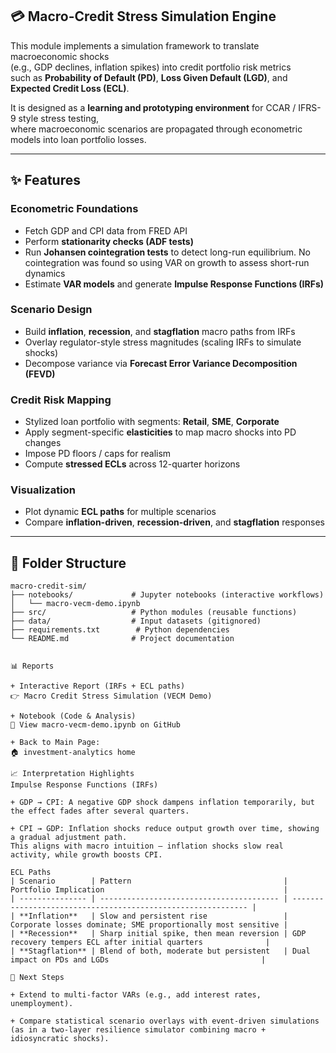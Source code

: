 ## 💳 Macro-Credit Stress Simulation Engine

This module implements a simulation framework to translate macroeconomic shocks  
(e.g., GDP declines, inflation spikes) into credit portfolio risk metrics  
such as **Probability of Default (PD)**, **Loss Given Default (LGD)**, and **Expected Credit Loss (ECL)**.

It is designed as a **learning and prototyping environment** for CCAR / IFRS-9 style stress testing,  
where macroeconomic scenarios are propagated through econometric models into loan portfolio losses.

---

## ✨ Features

### **Econometric Foundations**
- Fetch GDP and CPI data from FRED API  
- Perform **stationarity checks (ADF tests)**  
- Run **Johansen cointegration tests** to detect long-run equilibrium. No cointegration was found so using VAR on growth to assess short-run dynamics  
- Estimate **VAR models** and generate **Impulse Response Functions (IRFs)**  

### **Scenario Design**
- Build **inflation**, **recession**, and **stagflation** macro paths from IRFs  
- Overlay regulator-style stress magnitudes (scaling IRFs to simulate shocks)  
- Decompose variance via **Forecast Error Variance Decomposition (FEVD)**  

### **Credit Risk Mapping**
- Stylized loan portfolio with segments: **Retail**, **SME**, **Corporate**  
- Apply segment-specific **elasticities** to map macro shocks into PD changes  
- Impose PD floors / caps for realism  
- Compute **stressed ECLs** across 12-quarter horizons  

### **Visualization**
- Plot dynamic **ECL paths** for multiple scenarios  
- Compare **inflation-driven**, **recession-driven**, and **stagflation** responses  

---

## 📂 Folder Structure

```text
macro-credit-sim/
├── notebooks/             # Jupyter notebooks (interactive workflows)
│   └── macro-vecm-demo.ipynb
├── src/                   # Python modules (reusable functions)
├── data/                  # Input datasets (gitignored)
├── requirements.txt        # Python dependencies
└── README.md              # Project documentation


📊 Reports

+ Interactive Report (IRFs + ECL paths)
👉 Macro Credit Stress Simulation (VECM Demo)

+ Notebook (Code & Analysis)
📘 View macro-vecm-demo.ipynb on GitHub

+ Back to Main Page:
🏠 investment-analytics home

📈 Interpretation Highlights
Impulse Response Functions (IRFs)

+ GDP → CPI: A negative GDP shock dampens inflation temporarily, but the effect fades after several quarters.

+ CPI → GDP: Inflation shocks reduce output growth over time, showing a gradual adjustment path.
This aligns with macro intuition — inflation shocks slow real activity, while growth boosts CPI.

ECL Paths
| Scenario        | Pattern                                  | Portfolio Implication                                        |
| --------------- | ---------------------------------------- | ------------------------------------------------------------ |
| **Inflation**   | Slow and persistent rise                 | Corporate losses dominate; SME proportionally most sensitive |
| **Recession**   | Sharp initial spike, then mean reversion | GDP recovery tempers ECL after initial quarters              |
| **Stagflation** | Blend of both, moderate but persistent   | Dual impact on PDs and LGDs                                  |

🔮 Next Steps

+ Extend to multi-factor VARs (e.g., add interest rates, unemployment).

+ Compare statistical scenario overlays with event-driven simulations
(as in a two-layer resilience simulator combining macro + idiosyncratic shocks).
